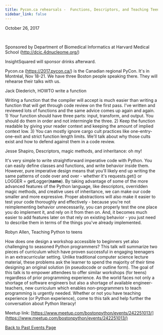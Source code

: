```yaml
---
title: Pycon.ca rehearsals -  Functions, Descriptors, and Teaching Teens
sidebar_link: false
---
```


October 26, 2017


   

Sponsored by Department of Biomedical Informatics at Harvard Medical School (http://dcic.4dnucleome.org/)

InsightSquared will sponsor drinks afterward.

Pycon.ca (https://2017.pycon.ca/) is the Canadian regional PyCon. It's in Montréal, Nov 18-21. We have three Boston people speaking there. They will rehearse their talks with us.

Jack Diederich, HOWTO write a function

Writing a function that the compiler will accept is much easier than writing a function that will get through code review on the first pass. I've written and reviewed lots of functions and the same advice comes up again and again. 1) Your function should have three parts: input, transform, and output. You should do them in order and not intermingle the three. 2) Keep the function readable by giving your reader context and keeping the amount of implied context low. 3) You can mostly ignore cargo cult practices like one-entry-one-exit and strict function length limits. We'll talk about why those cults exist and how to defend against them in a code review.

Jesse Shapiro, Descriptors, magic methods, and inheritance: oh my!

It's very simple to write straightforward imperative code with Python. You can easily define classes and functions, and write behavior inside them. However, pure imperative design means that you'll likely end up writing the same patterns of code over and over - whether it's requests.get() or LOGGER = getLogger(__name__). By taking advantage of some of the more advanced features of the Python language, like descriptors, overridden magic methods, and creative uses of inheritance, we can make our code smaller and more expressive. Proper abstractions will also make it easier to test your code thoroughly and effectively - because you're not reimplementing behavior unnecessarily, you can properly test the one place you do implement it, and rely on it from then on. And, it becomes much easier to add features later on that rely on existing behavior - you just need to describe them in terms of the things you've already implemented.

Robyn Allen, Teaching Python to teens

How does one design a workshop accessible to beginners yet also challenging to seasoned Python programmers? This talk will summarize two pieces of curriculum which have proven successful in engaging teenagers in an extracurricular setting. Unlike traditional computer science lecture material, these problems ask the learner to spend the majority of their time designing an original solution (in pseudocode or outline form). The goal of this talk is to empower attendees to offer similar workshops (for teens) regardless of prior programming experience. As the world faces not only a shortage of software engineers but also a shortage of available engineer-teachers, new curriculum which enables non-programmers to teach programming is urgently needed. Whether or not you have teaching experience (or Python experience), come to this talk and help further the conversation about Python literacy!


Meetup link: [https://www.meetup.com/bostonpython/events/242251013/](https://www.meetup.com/bostonpython/events/242251013/)

[Back to Past Events Page](index.md)